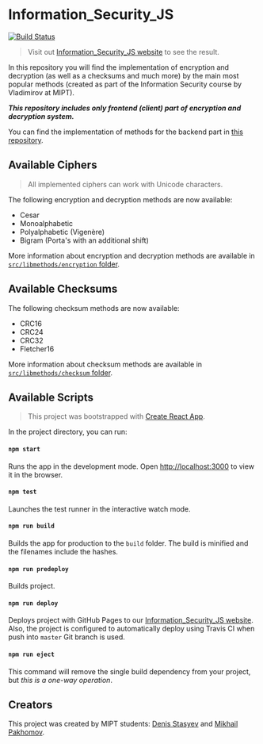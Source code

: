 # Information_Security_JS

[![Build Status](https://travis-ci.com/denisstasyev/Information_Security_JS.svg?branch=master)](https://travis-ci.com/denisstasyev/Information_Security_JS)

> Visit out [Information_Security_JS website](https://denisstasyev.github.io/Information_Security_JS/) to see the result.

In this repository you will find the implementation of encryption and decryption (as well as a checksums and much more) by the main most popular methods (created as part of the Information Security course by Vladimirov at MIPT).

**_This repository includes only frontend (client) part of encryption and decryption system._**

You can find the implementation of methods for the backend part in [this repository](https://github.com/GRISHNOV/Information_Security_Web_Service).

## Available Ciphers

> All implemented ciphers can work with Unicode characters.

The following encryption and decryption methods are now available:

- Cesar
- Monoalphabetic
- Polyalphabetic (Vigenère)
- Bigram (Porta's with an additional shift)

More information about encryption and decryption methods are available in [`src/libmethods/encryption` folder](https://github.com/denisstasyev/Information_Security_JS/tree/master/src/libmethods/encryption).

## Available Checksums

The following checksum methods are now available:

- CRC16
- CRC24
- CRC32
- Fletcher16

More information about checksum methods are available in [`src/libmethods/checksum` folder](https://github.com/denisstasyev/Information_Security_JS/tree/master/src/libmethods/checksum).

## Available Scripts

> This project was bootstrapped with [Create React App](https://github.com/facebook/create-react-app).

In the project directory, you can run:

#### `npm start`

Runs the app in the development mode. Open [http://localhost:3000](http://localhost:3000) to view it in the browser.

#### `npm test`

Launches the test runner in the interactive watch mode.

#### `npm run build`

Builds the app for production to the `build` folder. The build is minified and the filenames include the hashes.

#### `npm run predeploy`

Builds project.

#### `npm run deploy`

Deploys project with GitHub Pages to our [Information_Security_JS website](https://denisstasyev.github.io/Information_Security_JS/).
Also, the project is configured to automatically deploy using Travis CI when push into `master` Git branch is used.

#### `npm run eject`

This command will remove the single build dependency from your project, but _this is a one-way operation_.

## Creators

This project was created by MIPT students: [Denis Stasyev](https://github.com/denisstasyev) and [Mikhail Pakhomov](https://github.com/mikhan333).
